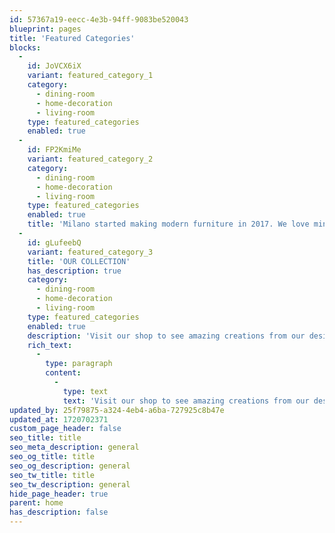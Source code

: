 ```yaml
---
id: 57367a19-eecc-4e3b-94ff-9083be520043
blueprint: pages
title: 'Featured Categories'
blocks:
  -
    id: JoVCX6iX
    variant: featured_category_1
    category:
      - dining-room
      - home-decoration
      - living-room
    type: featured_categories
    enabled: true
  -
    id: FP2KmiMe
    variant: featured_category_2
    category:
      - dining-room
      - home-decoration
      - living-room
    type: featured_categories
    enabled: true
    title: 'Milano started making modern furniture in 2017. We love minimalist vibe, clean designs and always go for eco-friendly options'
  -
    id: gLufeebQ
    variant: featured_category_3
    title: 'OUR COLLECTION'
    has_description: true
    category:
      - dining-room
      - home-decoration
      - living-room
    type: featured_categories
    enabled: true
    description: 'Visit our shop to see amazing creations from our designers.'
    rich_text:
      -
        type: paragraph
        content:
          -
            type: text
            text: 'Visit our shop to see amazing creations from our designers.'
updated_by: 25f79875-a324-4eb4-a6ba-727925c8b47e
updated_at: 1720702371
custom_page_header: false
seo_title: title
seo_meta_description: general
seo_og_title: title
seo_og_description: general
seo_tw_title: title
seo_tw_description: general
hide_page_header: true
parent: home
has_description: false
---
```

